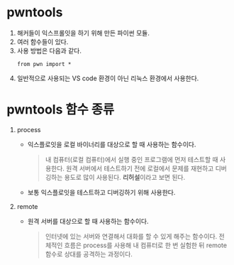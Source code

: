 # pwntools
  1) 해커들이 익스프롤잇을 하기 위해 만든 파이썬 모듈.
  2) 여러 함수들이 있다.
  3) 사용 방법은 다음과 같다.
     ```
     from pwn import *
     ```
  4) 일반적으로 사용되는 VS code 환경이 아닌 리눅스 환경에서 사용한다.


# pwntools 함수 종류
  1) process
     - 익스플로잇을 로컬 바이너리를 대상으로 할 때 사용하는 함수이다.
       > 내 컴퓨터(로컬 컴퓨터)에서 실행 중인 프로그램에 먼저 테스트할 때 사용한다.
       > 원격 서버에서 테스트하기 전에 로컬에서 문제를 재현하고 디버깅하는 용도로 많이 사용된다.
       > **리허설**이라고 보면 된다.
     - 보통 익스플로잇을 테스트하고 디버깅하기 위해 사용한다.

  2) remote
     - 원격 서버를 대상으로 할 때 사용하는 함수이다.
       > 인터넷에 있는 서버와 연결해서 대화를 할 수 있게 해주는 함수이다.
       > 전체적인 흐름은 process를 사용해 내 컴퓨터로 한 번 실험한 뒤 remote 함수로 상대를 공격하는 과정이다.

